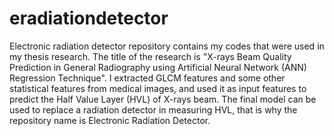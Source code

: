 # eradiationdetector
Electronic radiation detector repository contains my codes that were used in my thesis research. 
The title of the research is "X-rays Beam Quality Prediction in General Radiography using Artificial Neural Network (ANN) Regression Technique". 
I extracted GLCM features and some other statistical features from medical images, and used it as input features to predict the Half Value Layer (HVL) of X-rays beam. 
The final model can be used to replace a radiation detector in measuring HVL, that is why the repository name is Electronic Radiation Detector.
